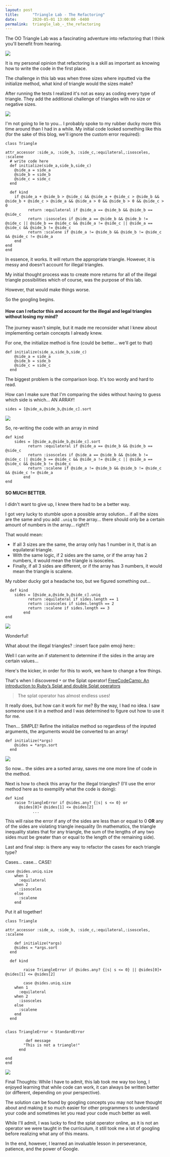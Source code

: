 ```yaml
---
layout: post
title:      "Triangle Lab - The Refactoring"
date:       2020-05-01 13:00:00 -0400
permalink:  triangle_lab_-_the_refactoring
---
```


The OO Triangle Lab was a fascinating adventure into refactoring that I think you'll benefit from hearing. 

![](https://i.imgur.com/v1SgLKJ.jpg)

It is my personal opinion that refactoring is a skill as important as knowing how to write the code in the first place. 

The challenge in this lab was when three sizes where inputted via the initialize method, what kind of triangle would the sizes make?

After running the tests I realized it's not as easy as coding every type of triangle. 
They add the additional challenge of triangles with no size or negative sizes. 

![](https://i.imgur.com/SdVhTfz.png)

I'm not going to lie to you... I probably spoke to my rubber ducky more this time around than I had in a while. My initial code looked something like this (for the sake of this blog, we'll ignore the custom error required):

```
class Triangle

attr_accessor :side_a, :side_b, :side_c,:equilateral,:isosceles, :scalene
  # write code here
  def initialize(side_a,side_b,side_c)
    @side_a = side_a
    @side_b = side_b
    @side_c = side_c
  end

  def kind
    if @side_a + @side_b > @side_c && @side_a + @side_c > @side_b && @side_b + @side_c > @side_a && @side_a > 0 && @side_b > 0 && @side_c > 0
          return :equilateral if @side_a == @side_b && @side_b == @side_c
          return :isosceles if @side_a == @side_b && @side_b != @side_c || @side_b == @side_c && @side_a != @side_c || @side_a == @side_c && @side_b != @side_c
          return :scalene if @side_a != @side_b && @side_b != @side_c && @side_c != @side_a
    end
end
end 
```

In essence, it works. It will return the appropriate triangle. However, it is messy and doesn't account for illegal triangles.

My initial thought process was to create more returns for all of the illegal triangle possibilities which of course, was the purpose of this lab. 

However, that would make things worse. 

So the googling begins.

#### How can I refactor this and account for the illegal and legal triangles without losing my mind?

The journey wasn't simple, but it made me reconsider what I knew about implementing certain concepts I already knew. 

For one, the initialize method is fine (could be better... we'll get to that)

```
def initialize(side_a,side_b,side_c)
    @side_a = side_a
    @side_b = side_b
    @side_c = side_c
  end
```

The biggest problem is the comparison loop. It's too wordy and hard to read.
	
How can I make sure that I'm comparing the sides without having to guess which side is which... AN ARRAY! 

```
sides = [@side_a,@side_b,@side_c].sort
```
	 
 ![](https://i.imgur.com/frJEkIp.png)
 
So, re-writing the code with an array in mind

```
def kind
    sides = [@side_a,@side_b,@side_c].sort
          return :equilateral if @side_a == @side_b && @side_b == @side_c
          return :isosceles if @side_a == @side_b && @side_b != @side_c || @side_b == @side_c && @side_a != @side_c || @side_a == @side_c && @side_b != @side_c
          return :scalene if @side_a != @side_b && @side_b != @side_c && @side_c != @side_a
        end 
end
```

#### SO MUCH BETTER.

I didn't want to give up, I knew there had to be a better way. 

I got very lucky to stumble upon a possible array solution... if all the sizes are the same and you add `.uniq` to the array... there should only be a certain amount of numbers in the array... right?! 

That would mean:
* If all 3 sizes are the same, the array only has 1 number in it, that is an equilateral triangle.
* With the same logic, if 2 sides are the same, or if the array has 2 numbers, it would mean the triangle is isosceles.
* Finally, if all 3 sides are different, or if the array has 3 numbers, it would mean the triangle is scalene.

My rubber ducky got a headache too, but we figured something out...

```
  def kind
    sides = [@side_a,@side_b,@side_c].uniq
          return :equilateral if sides.length == 1
          return :isosceles if sides.length == 2
          return :scalene if sides.length == 3
        end
end
```

![](https://i.imgur.com/ObAtcx0.jpg)

Wonderful! 

What about the illegal triangles? ::insert face palm emoji here::

Well I can write an if statement to determine if the sides in the array are certain values... 

Here's the kicker, in order for this to work, we have to change a few things. 

That's when I discovered `*`  or the Splat operator!
[FreeCodeCamp: An introduction to Ruby’s Splat and double Splat operators](https://www.freecodecamp.org/news/rubys-splat-and-double-splat-operators-ceb753329a78/)

> The splat operator has almost endless uses!

It really does, but how can it work for me?
By the way, I had no idea. I saw someone use it in a method and I was determined to figure out how to use it for me. 

Then... SIMPLE! Refine the initialize method so regardless of the inputed arguments, the arguments would be converted to an array! 

```
def initialize(*args)
    @sides = *args.sort
  end
```

![](https://i.imgur.com/OuhNI42.jpg)

So now... the sides are a sorted array, saves me one more line of code in the method. 

Next is how to check this array for the illegal triangles? (I'll use the error method here as to exemplify what the code is doing): 

```
def kind
    raise TriangleError if @sides.any? {|s| s <= 0} or
      @sides[0]+ @sides[1] <= @sides[2]
			...
```

This will raise the error if any of the sides are less than or equal to 0 **OR** any of the sides are violating triangle inequality (In mathematics, the triangle inequality states that for any triangle, the sum of the lengths of any two sides must be greater than or equal to the length of the remaining side).

Last and final step: is there any way to refactor the cases for each triangle type?

Cases... case... CASE! 

```
case @sides.uniq.size
    when 1
      :equilateral
    when 2
      :isosceles
    else
      :scalene
    end
```

Put it all together! 

```
class Triangle

attr_accessor :side_a, :side_b, :side_c,:equilateral,:isosceles, :scalene
  
	def initialize(*args)
    @sides = *args.sort
  end

  def kind
    
		raise TriangleError if @sides.any? {|s| s <= 0} || @sides[0]+ @sides[1] <= @sides[2]
    
		case @sides.uniq.size
    when 1
      :equilateral
    when 2
      :isosceles
    else
      :scalene
    end
  end


class TriangleError < StandardError
     
		 def message
        "This is not a triangle!"
      end

end
end 
```

![](https://i.imgur.com/odu4WMc.jpg)

Final Thoughts: While I have to admit, this lab took me way too long,  I enjoyed learning that while code can work, it can always be written better (or different, depending on your perspective). 

The solution can be found by googling concepts you may not have thought about and making it so much easier for other programmers to understand your code and sometimes let you read your code much better as well. 

While I'll admit, I was lucky to find the splat operator online, as it is not an operator we were taught in the curriculum, it still took me a lot of googling before realizing what any of this means.

In the end, however, I learned an invaluable lesson in perseverance, patience, and the power of Google. 
